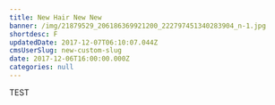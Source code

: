 ```yaml
---
title: New Hair New New
banner: /img/21879529_206186369921200_222797451340283904_n-1.jpg
shortdesc: F
updatedDate: 2017-12-07T06:10:07.044Z
cmsUserSlug: new-custom-slug
date: 2017-12-06T16:00:00.000Z
categories: null
---
```


TEST